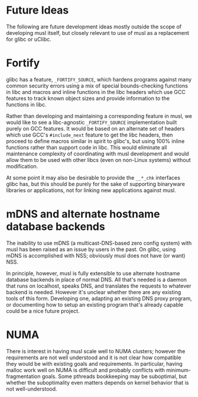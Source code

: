 # Future Ideas

The following are future development ideas mostly outside the scope of
developing musl itself, but closely relevant to use of musl as a replacement for
glibc or uClibc.

# Fortify

glibc has a feature, `_FORTIFY_SOURCE`, which hardens programs against many common
security errors using a mix of special bounds-checking functions in libc and
macros and inline functions in the libc headers which use GCC features to track
known object sizes and provide information to the functions in libc.

Rather than developing and maintaining a corresponding feature in musl, we would
like to see a libc-agnostic `_FORTIFY_SOURCE` implementation built purely on GCC
features. It would be based on an alternate set of headers which use GCC's
`#include_next` feature to get the libc headers, then proceed to define macros
similar in spirit to glibc's, but using 100% inline functions rather than
support code in libc. This would eliminate all maintenance complexity of
coordinating with musl development and would allow them to be used with other
libcs (even on non-Linux systems) without modification.

At some point it may also be desirable to provide the `__*_chk` interfaces glibc
has, but this should be purely for the sake of supporting binaryware libraries
or applications, not for linking new applications against musl.

# mDNS and alternate hostname database backends

The inability to use mDNS (a multicast-DNS-based zero config system) with musl
has been raised as an issue by users in the past. On glibc, using mDNS is
accomplished with NSS; obviously musl does not have (or want) NSS.

In principle, however, musl is fully extensible to use alternate hostname
database backends in place of normal DNS. All that's needed is a daemon that
runs on localhost, speaks DNS, and translates the requests to whatever backend
is needed. However it's unclear whether there are any existing tools of this
form. Developing one, adapting an existing DNS proxy program, or documenting how
to setup an existing program that's already capable could be a nice future
project.

# NUMA

There is interest in having musl scale well to NUMA clusters; however the
requirements are not well understood and it is not clear how compatible they
would be with existing goals and requirements. In particular, having malloc work
well on NUMA is difficult and probably conflicts with minimum-fragmentation
goals. Some pthreads bookkeeping may be suboptimal, but whether the
suboptimality even matters depends on kernel behavior that is not
well-understood.

